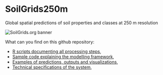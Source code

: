 # SoilGrids250m
Global spatial predictions of soil properties and classes at 250 m resolution

![SoilGrids.org banner](http://gsif.isric.org/KML/SoilGrids_banner_650pix.png)

What can you find on this github repository:
* [R scripts documenting all processing steps](https://github.com/ISRICWorldSoil/SoilGrids250m/wiki/SoilGrids-overview),
* [Sample code explaining the modelling framework](https://github.com/ISRICWorldSoil/GSIF_tutorials/blob/master/eberg/soilmaps_MLA.R),
* [Examples of predictions, outputs and visualizations](https://github.com/ISRICWorldSoil/SoilGrids250m/wiki/Examples-of-outputs),
* [Technical specifications of the system](https://github.com/ISRICWorldSoil/SoilGrids250m/wiki/Hardware-specifications),

